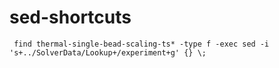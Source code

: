 # sed-shortcuts
` find thermal-single-bead-scaling-ts* -type f -exec sed -i 's+../SolverData/Lookup+/experiment+g' {} \;`
